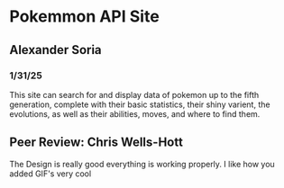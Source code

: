 # Pokemmon API Site
## Alexander Soria
### 1/31/25

This site can search for and display data of pokemon up to the fifth generation, complete with their basic statistics, their shiny varient, the evolutions, as well as their abilities, moves, and where to find them.

## Peer Review: Chris Wells-Hott
The Design is really good everything is working properly. I like how you added GIF's very cool
